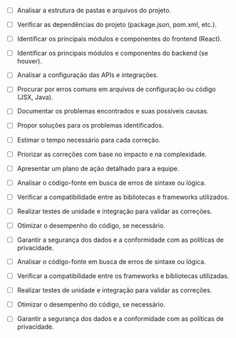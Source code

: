 - [ ] Analisar a estrutura de pastas e arquivos do projeto.
- [ ] Verificar as dependências do projeto (package.json, pom.xml, etc.).
- [ ] Identificar os principais módulos e componentes do frontend (React).
- [ ] Identificar os principais módulos e componentes do backend (se houver).
- [ ] Analisar a configuração das APIs e integrações.
- [ ] Procurar por erros comuns em arquivos de configuração ou código (JSX, Java).
- [ ] Documentar os problemas encontrados e suas possíveis causas.



- [ ] Propor soluções para os problemas identificados.
- [ ] Estimar o tempo necessário para cada correção.
- [ ] Priorizar as correções com base no impacto e na complexidade.
- [ ] Apresentar um plano de ação detalhado para a equipe.



- [ ] Analisar o código-fonte em busca de erros de sintaxe ou lógica.
- [ ] Verificar a compatibilidade entre as bibliotecas e frameworks utilizados.
- [ ] Realizar testes de unidade e integração para validar as correções.
- [ ] Otimizar o desempenho do código, se necessário.
- [ ] Garantir a segurança dos dados e a conformidade com as políticas de privacidade.



- [ ] Analisar o código-fonte em busca de erros de sintaxe ou lógica.
- [ ] Verificar a compatibilidade entre os frameworks e bibliotecas utilizadas.
- [ ] Realizar testes de unidade e integração para validar as correções.
- [ ] Otimizar o desempenho do código, se necessário.
- [ ] Garantir a segurança dos dados e a conformidade com as políticas de privacidade.


